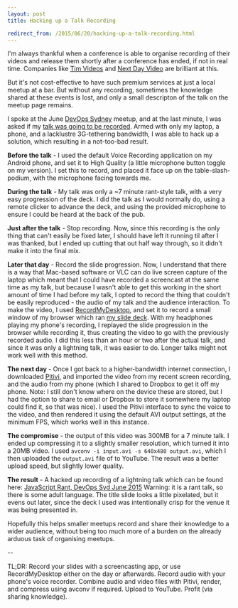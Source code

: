 ```yaml
---
layout: post
title: Hacking up a Talk Recording

redirect_from: /2015/06/20/hacking-up-a-talk-recording.html
---
```



I'm always thankful when a conference is able to organise recording of their videos and release them shortly after a conference has ended, if not in real time. Companies like [Tim Videos](http://timvideos.us/) and [Next Day Video](http://nextdayvideo.com/) are brilliant at this. 

But it's not cost-effective to have such premium services at just a local meetup at a bar. But without any recording, sometimes the knowledge shared at these events is lost, and only a small descripton of the talk on the meetup page remains. 

I spoke at the June [DevOps Sydney](www.meetup.com/devops-sydney/events/219798291/) meetup, and at the last minute, I was asked if my [talk was going to be recorded](https://twitter.com/chrisjrn/status/611449708565807104). Armed with only my laptop, a phone, and a lacklustre 3G-tethering bandwidth, I was able to hack up a solution, which resulting in a not-too-bad result. 

**Before the talk** - I used the default Voice Recording application on my Android phone, and set it to High Quality (a little microphone button toggle on my version). I set this to record, and placed it face up on the table-slash-podium, with the microphone facing towards me. 

**During the talk** - My talk was only a ~7 minute rant-style talk, with a very easy progression of the deck. I did the talk as I would normally do, using a remote clicker to advance the deck, and using the provided microphone to ensure I could be heard at the back of the pub. 
 
**Just after the talk** - Stop recording. Now, since this recording is the only thing that can't easily be fixed later, I should have left it running til after I was thanked, but I ended up cutting that out half way through, so it didn't make it into the final mix. 

**Later that day** - Record the slide progression. Now, I understand that there is a way that Mac-based software or VLC can do live screen capture of the laptop which meant that I could have recorded a screencast at the same time as my talk, but because I wasn't able to get this working in the short amount of time I had before my talk, I opted to record the thing that couldn't be easily reproduced - the audio of my talk and the audience interaction. To make the video, I used [RecordMyDesktop](https://apps.ubuntu.com/cat/applications/gtk-recordmydesktop/), and set it to record a small window of my browser which ran [my slide deck](http://glasnt.com/jsrant). With my headphones playing my phone's recording, I replayed the slide progression in the browser while recording it, thus creating the video to go with the previously recorded audio. I did this less than an hour or two after the actual talk, and since it was only a lightning talk, it was easier to do. Longer talks might not work well with this method.

**The next day** - Once I got back to a higher-bandwidth internet connection, I downloaded [Pitivi](http://www.pitivi.org/), and imported the video from my recent screen recording, and the audio from my phone (which I shared to Dropbox to get it off my phone. Note: I still don't know where on the device these are stored, but I had the option to share to email or Dropbox to store it somewhere my laptop could find it, so that was nice). I used the Pitivi interface to sync the voice to the video, and then rendered it using the default AVI output settings, at the minimum FPS, which works well in this instance. 

**The compromise** - the output of this video was 300MB for a 7 minute talk. I ended up compressing it to a slightly smaller resolution, which turned it into a 20MB video. I used `avconv -i input.avi -s 640x480 output.avi`, which I then uploaded the `output.avi` file of to YouTube. The result was a better upload speed, but slightly lower quality.  

**The result** - A hacked up recording of a lightning talk which can be found here: [JavaScript Rant, DevOps Syd June 2015](https://www.youtube.com/watch?v=nx0yt0YsDnA) Warning: it is a rant talk, so there is some adult language. The title slide looks a little pixelated, but it evens out later, since the deck I used was intentionally crisp for the venue it was being presented in. 

Hopefully this helps smaller meetups record and share their knowledge to a wider audience, without being too much more of a burden on the already arduous task of organising meetups.

--

TL;DR: Record your slides with a screencasting app, or use RecordMyDesktop either on the day or afterwards. Record audio with your phone's voice recorder. Combine audio and video files with Pitivi, render, and compress using avconv if required. Upload to YouTube. Profit (via sharing knowledge).
